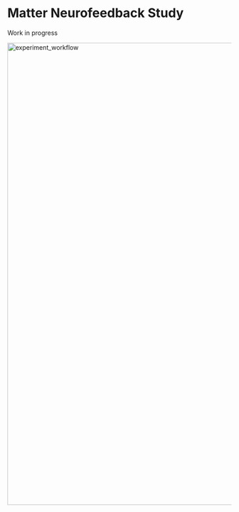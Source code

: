 # Matter Neurofeedback Study

Work in progress

<img width="720" height="1040" alt="experiment_workflow" src="https://github.com/user-attachments/assets/a2c6b3bd-aa6b-432a-ba8a-745d43607343" />
